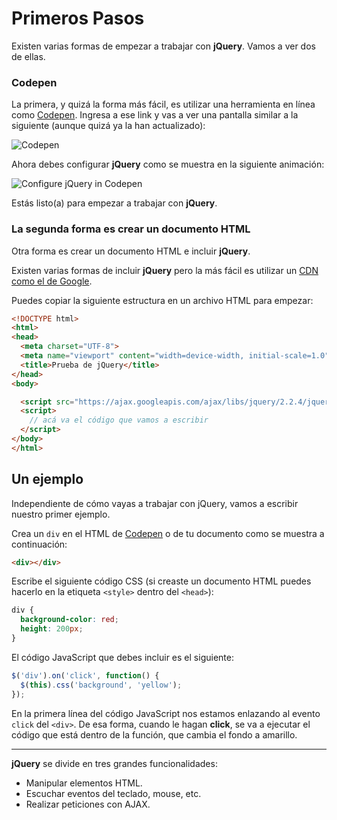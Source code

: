 # Primeros Pasos

Existen varias formas de empezar a trabajar con **jQuery**. Vamos a ver dos de ellas.

### Codepen

La primera, y quizá la forma más fácil, es utilizar una herramienta en línea como [Codepen](https://codepen.io/pen). Ingresa a ese link y vas a ver una pantalla similar a la siguiente (aunque quizá ya la han actualizado):

![Codepen](https://s3.amazonaws.com/makeitreal/images/full-stack-curriculum/codepen.jpg)

Ahora debes configurar **jQuery** como se muestra en la siguiente animación:

![Configure jQuery in Codepen](https://s3.amazonaws.com/makeitreal/images/full-stack-curriculum/codepen-jquery.gif)

Estás listo(a) para empezar a trabajar con **jQuery**.

### La segunda forma es crear un documento HTML  

Otra forma es crear un documento HTML e incluir **jQuery**.

Existen varias formas de incluir **jQuery** pero la más fácil es utilizar un [CDN como el de Google](https://developers.google.com/speed/libraries/#jquery).

Puedes copiar la siguiente estructura en un archivo HTML para empezar:

```html
<!DOCTYPE html>
<html>
<head>
  <meta charset="UTF-8">
  <meta name="viewport" content="width=device-width, initial-scale=1.0">
  <title>Prueba de jQuery</title>
</head>
<body>

  <script src="https://ajax.googleapis.com/ajax/libs/jquery/2.2.4/jquery.min.js"></script>
  <script>
    // acá va el código que vamos a escribir
  </script>
</body>
</html>
```

## Un ejemplo

Independiente de cómo vayas a trabajar con jQuery, vamos a escribir nuestro primer ejemplo.

Crea un `div` en el HTML de [Codepen](https://codepen.io/pen) o de tu documento como se muestra a continuación:

```html
<div></div>
```

Escribe el siguiente código CSS (si creaste un documento HTML puedes hacerlo en la etiqueta `<style>` dentro del `<head>`):

```css
div {
  background-color: red;
  height: 200px;
}
```

El código JavaScript que debes incluir es el siguiente:

```javascript
$('div').on('click', function() {
  $(this).css('background', 'yellow');
});
```

En la primera línea del código JavaScript nos estamos enlazando al evento `click` del `<div>`. De esa forma, cuando le hagan **click**, se va a ejecutar el código que está dentro de la función, que cambia el fondo a amarillo.

---

**jQuery** se divide en tres grandes funcionalidades:

* Manipular elementos HTML.
* Escuchar eventos del teclado, mouse, etc.
* Realizar peticiones con AJAX.
